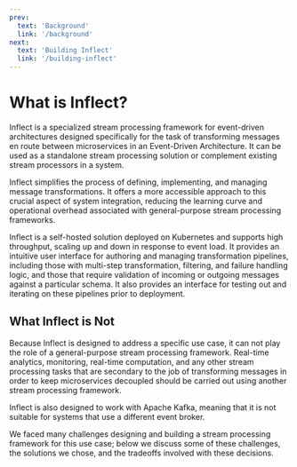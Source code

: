 ```yaml
---
prev:
  text: 'Background'
  link: '/background'
next:
  text: 'Building Inflect'
  link: '/building-inflect'
---
```


# What is Inflect?

Inflect is a specialized stream processing framework for event-driven architectures designed specifically for the task of transforming messages en route between microservices in an Event-Driven Architecture. It can be used as a standalone stream processing solution or complement existing stream processors in a system.

Inflect simplifies  the process of defining, implementing, and managing message transformations. It offers a more accessible approach to this crucial aspect of system integration, reducing the learning curve and operational overhead associated with general-purpose stream processing frameworks.

Inflect is a self-hosted solution deployed on Kubernetes and supports high throughput, scaling up and down in response to event load. It provides an intuitive user interface for authoring and managing transformation pipelines, including those with multi-step transformation, filtering, and failure handling logic, and those that require validation of incoming or outgoing messages against a particular schema. It also provides an interface for testing out and iterating on these pipelines prior to deployment.

## What Inflect is Not

Because Inflect is designed to address a specific use case, it can not play the role of a general-purpose stream processing framework. Real-time analytics, monitoring, real-time computation, and any other stream processing tasks that are secondary to the job of transforming messages in order to keep microservices decoupled should be carried out using another stream processing framework. 

Inflect is also designed to work with Apache Kafka, meaning that it is not suitable for systems that use a different event broker.

We faced many challenges designing and building a stream processing framework for this use case; below we discuss some of these challenges, the solutions we chose, and the tradeoffs involved with these decisions.
